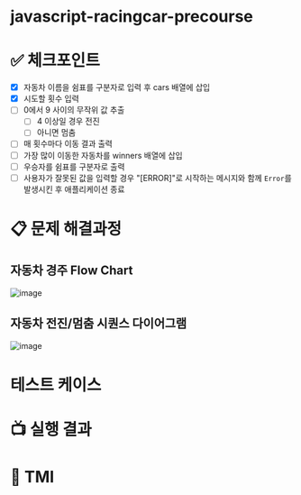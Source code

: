 # javascript-racingcar-precourse

# ✅ 체크포인트

- [x] 자동차 이름을 쉼표를 구분자로 입력 후 cars 배열에 삽입
- [x] 시도할 횟수 입력
- [ ] 0에서 9 사이의 무작위 값 추출
  - [ ] 4 이상일 경우 전진
  - [ ] 아니면 멈춤
- [ ] 매 횟수마다 이동 결과 출력
- [ ] 가장 많이 이동한 자동차를 winners 배열에 삽입
- [ ] 우승자를 쉼표를 구분자로 출력
- [ ] 사용자가 잘못된 값을 입력할 경우 "[ERROR]"로 시작하는 메시지와 함께 `Error`를 발생시킨 후 애플리케이션 종료

# 📋 문제 해결과정

## 자동차 경주 Flow Chart

![image](https://github.com/user-attachments/assets/bc5225f5-4839-4ea2-87e3-0ed65590491e)

## 자동차 전진/멈춤 시퀀스 다이어그램

![image](https://github.com/user-attachments/assets/dd3f6e08-04d2-49ca-b88e-3cbe700fbbb1)

# 테스트 케이스

# 📺 실행 결과

# 📕 TMI
